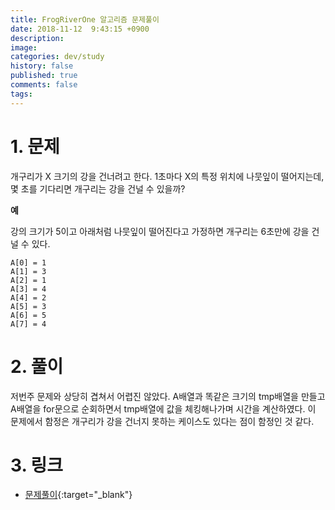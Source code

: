 ```yaml
---
title: FrogRiverOne 알고리즘 문제풀이
date: 2018-11-12  9:43:15 +0900
description: 
image: 
categories: dev/study
history: false
published: true
comments: false
tags:
---
```

# 1. 문제

개구리가 X 크기의 강을 건너려고 한다. 1초마다 X의 특정 위치에 나뭇잎이 떨어지는데, 몇 초를 기다리면 개구리는 강을 건널 수 있을까?

**예**

강의 크기가 5이고 아래처럼 나뭇잎이 떨어진다고 가정하면 개구리는 6초만에 강을 건널 수 있다.

```
A[0] = 1
A[1] = 3
A[2] = 1
A[3] = 4
A[4] = 2
A[5] = 3
A[6] = 5
A[7] = 4
```

# 2. 풀이

저번주 문제와 상당히 겹쳐서 어렵진 않았다. A배열과 똑같은 크기의 tmp배열을 만들고 A배열을 for문으로 순회하면서 tmp배열에 값을 체킹해나가며 시간을 계산하였다. 이 문제에서 함정은 개구리가 강을 건너지 못하는 케이스도 있다는 점이 함정인 것 같다.

# 3. 링크

- [문제풀이](https://github.com/seotory/algoStudy/blob/master/src/main/codility/lesson/lesson4/FrogRiverOne.java){:target="_blank"}